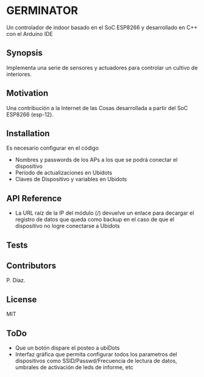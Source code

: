 # GERMINATOR
Un controlador de indoor basado en el SoC ESP8266 y desarrollado en C++ con el Arduino IDE

## Synopsis

Implementa una serie de sensores y actuadores para controlar un cultivo de interiores.

## Motivation

Una contribución a la Internet de las Cosas desarrollada a partir del SoC ESP8266 (esp-12).

## Installation

Es necesario configurar en el código
* Nombres y passwords de los APs a los que se podrá conectar el dispositivo
* Período de actualizaciones en Ubidots
* Claves de Dispositivo y variables en Ubidots


## API Reference

* La URL raíz de la IP del módulo (/) devuelve un enlace para decargar el registro de datos que queda como backup en el caso de que el dispositivo no logre conectarse a Ubidots

## Tests

## Contributors

P. Díaz.

## License

MIT


## ToDo
* Que un botón dispare el posteo a ubiDots
* Interfaz gráfica que permita configurar todos los parametros del dispositivos como SSID/Passwd/Frecuencia de lectura de datos, umbrales de activación de leds de informe, etc
